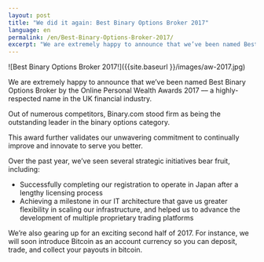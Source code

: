 ```yaml
---
layout: post
title: "We did it again: Best Binary Options Broker 2017"
language: en
permalink: /en/Best-Binary-Options-Broker-2017/
excerpt: "We are extremely happy to announce that we’ve been named Best Binary Options Broker by the Online Personal Wealth Awards 2017..."
---
```

![Best Binary Options Broker 2017!]({{site.baseurl }}/images/aw-2017.jpg)

We are extremely happy to announce that we’ve been named Best Binary Options Broker by the Online Personal Wealth Awards 2017 –– a highly-respected name in the UK financial industry.
 
Out of numerous competitors, Binary.com stood firm as being the outstanding leader in the binary options category.
 
This award further validates our unwavering commitment to continually improve and innovate to serve you better.
 
Over the past year, we’ve seen several strategic initiatives bear fruit, including:

<ul class="bullet">
<li>Successfully completing our registration to operate in Japan after a lengthy licensing process</li>
<li>Achieving a milestone in our IT architecture that gave us greater flexibility in scaling our infrastructure, and helped us to advance the development of multiple proprietary trading platforms</li>
</ul>

We’re also gearing up for an exciting second half of 2017. For instance, we will soon introduce Bitcoin as an account currency so you can deposit, trade, and collect your payouts in bitcoin. 